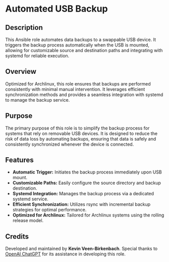 # Automated USB Backup

## Description

This Ansible role automates data backups to a swappable USB device. It triggers the backup process automatically when the USB is mounted, allowing for customizable source and destination paths and integrating with systemd for reliable execution.

## Overview

Optimized for Archlinux, this role ensures that backups are performed consistently with minimal manual intervention. It leverages efficient synchronization methods and provides a seamless integration with systemd to manage the backup service.

## Purpose

The primary purpose of this role is to simplify the backup process for systems that rely on removable USB devices. It is designed to reduce the risk of data loss by automating backups, ensuring that data is safely and consistently synchronized whenever the device is connected.

## Features

- **Automatic Trigger:** Initiates the backup process immediately upon USB mount.
- **Customizable Paths:** Easily configure the source directory and backup destination.
- **Systemd Integration:** Manages the backup process via a dedicated systemd service.
- **Efficient Synchronization:** Utilizes rsync with incremental backup strategies for optimal performance.
- **Optimized for Archlinux:** Tailored for Archlinux systems using the rolling release model.

## Credits

Developed and maintained by **Kevin Veen-Birkenbach**. Special thanks to [OpenAI ChatGPT](https://chat.openai.com/share/a75ca771-d8a4-4b75-9912-c515ba371ae4) for its assistance in developing this role.
